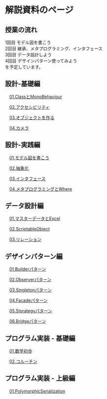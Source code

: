 # 解説資料のページ

## 授業の流れ
1回目 モデル図を書こう  
2回目 継承、メタプログラミング、インタフェース  
3回目 データ設計しよう  
4回目 デザインパターン使ってみよう  
を予定しています。  


## 設計-基礎編

　[01.ClassとMonoBehaviour](/EducationText/基礎/01-ClassとMonoBehaviour.md)  


　[02.アクセシビリティ](/EducationText/基礎/02-アクセシビリティ.md)  


　[03.オブジェクトを作る](/EducationText/基礎/03-オブジェクトを作る.md)  


　[04.カメラ](/EducationText/基礎/04-カメラ.md)  



## 設計-実践編

　[01.モデル図を書こう](/EducationText/実践/01-モデル図を書こう.md)  


　[02.抽象化](/EducationText/実践/02-抽象化.md)  


　[03.インタフェース](/EducationText/実践/03-インタフェース.md)  


　[04.メタプログラミングとWhere](/EducationText/実践/04-メタプログラミングとWhere.md)  



## データ設計編

　[01.マスターデータとExcel](/EducationText/データ設計/01-マスターデータとExcel.md)  


　[02.ScriptableObject](/EducationText/データ設計/02-ScriptableObject.md)  


　[03.リレーション](/EducationText/データ設計/03-リレーション.md)  



## デザインパターン編

　[01.Builderパターン](/EducationText/デザインパターン/01-Builderパターン.md)  


　[02.Observerパターン](/EducationText/デザインパターン/01-.md)  


　[03.Singletonパターン](/EducationText/データ設計/01-.md)  


　[04.Facadeパターン](/EducationText/データ設計/01-.md)  


　[05.Storategyパターン](/EducationText/データ設計/01-.md)  


　[06.Bridgeパターン](/EducationText/データ設計/01-.md)  



## プログラム実装 - 基礎編

　[01.数学初歩](/EducationText//05-数学初歩.md)  


　[02.コルーチン](/EducationText//.md)  



## プログラム実装 - 上級編

　[01.PolymorphicSerialization](/EducationText/上級/01-PolymorphicSerialization.md)  
